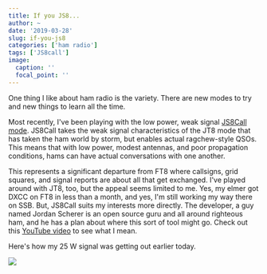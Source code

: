 ```yaml
---
title: If you JS8...
author: ~
date: '2019-03-28'
slug: if-you-js8
categories: ['ham radio']
tags: ['JS8call']
image:
  caption: ''
  focal_point: ''
---
```


One thing I like about ham radio is the variety.
There are new modes to try and new things to learn all the time.

Most recently, I've been playing with the low power, weak signal [JS8Call mode](http://js8call.com/).
JS8Call takes the weak signal characteristics of the JT8 mode that has taken the ham world by storm, but enables actual ragchew-style QSOs.
This means that with low power, modest antennas, and poor propagation conditions, hams can have actual conversations with one another.

This represents a significant departure from FT8 where callsigns, grid squares, and signal reports are about all that get exchanged.
I've played around with JT8, too, but the appeal seems limited to me.
Yes, my elmer got DXCC on FT8 in less than a month, and yes, I'm still working my way there on SSB.
But, JS8Call suits my interests more directly.
The developer, a guy named Jordan Scherer is an open source guru and all around righteous ham, and he has a plan about where this sort of tool might go.
Check out this [YouTube video](https://youtu.be/mZKhVcFOljY) to see what I mean.

Here's how my 25 W signal was getting out earlier today.

<img src="../../img/js8call-k3rog.jpg"/>
